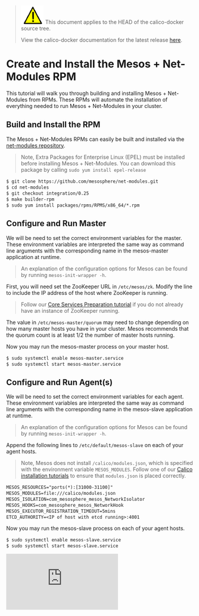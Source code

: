<!--- master only -->
> ![warning](../images/warning.png) This document applies to the HEAD of the calico-docker source tree.
>
> View the calico-docker documentation for the latest release [here](https://github.com/projectcalico/calico-docker/blob/v0.13.0/README.md).
<!--- else
> You are viewing the calico-docker documentation for release **release**.
<!--- end of master only -->

# Create and Install the Mesos + Net-Modules RPM
This tutorial will walk you through building and installing Mesos + Net-Modules from RPMs. These RPMs will automate the installation of everything needed to run Mesos + Net-Modules in your cluster.

## Build and Install the RPM
The Mesos + Net-Modules RPMs can easily be built and installed via the [net-modules repository](https://github.com/mesosphere/net-modules).
> Note, Extra Packages for Enterprise Linux (EPEL) must be installed before installing Mesos + Net-Modules. You can download this package by calling `sudo yum install epel-release`

    $ git clone https://github.com/mesosphere/net-modules.git
    $ cd net-modules
    $ git checkout integration/0.25
    $ make builder-rpm
    $ sudo yum install packages/rpms/RPMS/x86_64/*.rpm

## Configure and Run Master

We will be need to set the correct environment variables for the master. These environment variables are interpreted the same way as command line arguments with the corresponding name in the mesos-master application at runtime.
> An explanation of the configuration options for Mesos can be found by running `mesos-init-wrapper -h`. 

First, you will need set the ZooKeeper URL in `/etc/mesos/zk`. Modify the line to include the IP address of the host where ZooKeeper is running.

> Follow our [Core Services Preparation tutorial](PrepareCoreServices.md) if you do not already have an instance of ZooKeeper running.

The value in `/etc/mesos-master/quorum` may need to change depending on how many master hosts you have in your cluster. Mesos recommends that the quorum count is at least 1/2 the number of master hosts running. 

Now you may run the mesos-master process on your master host.

    $ sudo systemctl enable mesos-master.service
    $ sudo systemctl start mesos-master.service

## Configure and Run Agent(s)

We will be need to set the correct environment variables for each agent. These environment variables are interpreted the same way as command line arguments with the corresponding name in the mesos-slave application at runtime.
> An explanation of the configuration options for Mesos can be found by running `mesos-init-wrapper -h`. 

Append the following lines to `/etc/default/mesos-slave` on each of your agent hosts. 

> Note, Mesos does not install `/calico/modules.json`, which is specified with 
the environment variable `MESOS_MODULES`. Follow one of our 
[Calico installation tutorials](README.md) to ensure that `modules.json` is placed
correctly.

    MESOS_RESOURCES="ports(*):[31000-31100]"
    MESOS_MODULES=file:///calico/modules.json
    MESOS_ISOLATION=com_mesosphere_mesos_NetworkIsolator
    MESOS_HOOKS=com_mesosphere_mesos_NetworkHook
    MESOS_EXECUTOR_REGISTRATION_TIMEOUT=5mins
    ETCD_AUTHORITY=<IP of host with etcd running>:4001
    
Now you may run the mesos-slave process on each of your agent hosts.

    $ sudo systemctl enable mesos-slave.service
    $ sudo systemctl start mesos-slave.service


[![Analytics](https://ga-beacon.appspot.com/UA-52125893-3/calico-docker/docs/mesos/RpmInstallMesos.md?pixel)](https://github.com/igrigorik/ga-beacon)
